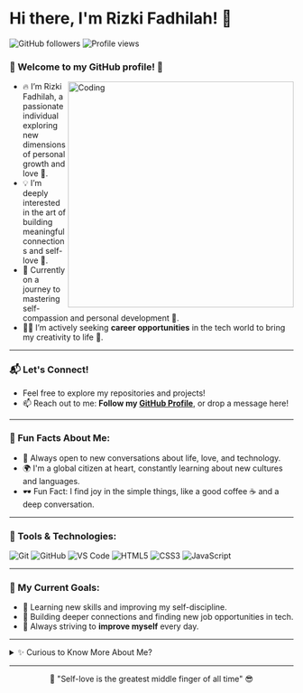 # Hi there, I'm Rizki Fadhilah! 👋

![GitHub followers](https://img.shields.io/github/followers/rizukurizu?style=social) 
![Profile views](https://gpvc.arturio.dev/rizukurizu)

### 🌟 Welcome to my GitHub profile! 🌟

<img align="right" alt="Coding" width="400" src="https://media.giphy.com/media/qgQUggAC3Pfv687qPC/giphy.gif">

- 🔥 I’m Rizki Fadhilah, a passionate individual exploring new dimensions of personal growth and love 💖.
- 💡 I’m deeply interested in the art of building meaningful connections and self-love 🌱.
- 🧠 Currently on a journey to mastering self-compassion and personal development 🚀.
- 🏃‍♂️ I’m actively seeking **career opportunities** in the tech world to bring my creativity to life 💼.

---

### 📬 Let's Connect!

- Feel free to explore my repositories and projects! 
- 📫 Reach out to me: **Follow my [GitHub Profile](https://github.com/rizukurizu)**, or drop a message here!

---

### 🎯 Fun Facts About Me:

- 💬 Always open to new conversations about life, love, and technology.
- 🌍 I'm a global citizen at heart, constantly learning about new cultures and languages.
- 🕶️ Fun Fact: I find joy in the simple things, like a good coffee ☕ and a deep conversation.

---

### 🔧 Tools & Technologies:

![Git](https://img.shields.io/badge/-Git-black?style=flat-square&logo=git)
![GitHub](https://img.shields.io/badge/-GitHub-181717?style=flat-square&logo=github)
![VS Code](https://img.shields.io/badge/-VS%20Code-007ACC?style=flat-square&logo=visual-studio-code)
![HTML5](https://img.shields.io/badge/-HTML5-E34F26?style=flat-square&logo=html5&logoColor=white)
![CSS3](https://img.shields.io/badge/-CSS3-1572B6?style=flat-square&logo=css3)
![JavaScript](https://img.shields.io/badge/-JavaScript-F7DF1E?style=flat-square&logo=javascript)

---

### 🌱 My Current Goals:

- 🚀 Learning new skills and improving my self-discipline.
- 💞️ Building deeper connections and finding new job opportunities in tech.
- 🌟 Always striving to **improve myself** every day.

---

<details>
  <summary>✨ Curious to Know More About Me?</summary>
  
  I'm passionate about improving my coding skills, and I'm always open to learning something new every day. 
  Currently, I'm focusing on balancing my technical skills with personal growth—because, after all, life is about balance! 😉

</details>

---

<p align="center">
  💬 "Self-love is the greatest middle finger of all time" 😎
</p>
